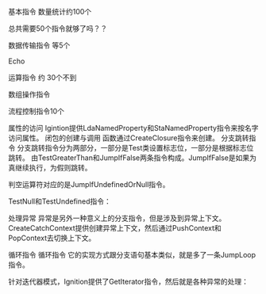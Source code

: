 基本指令 数量统计约100个

总共需要50个指令就够了吗？？

	
数据传输指令 等5个

 Echo 



运算指令 约 30个不到

数组操作指令

流程控制指令10个


属性的访问
Igintion提供LdaNamedProperty和StaNamedProperty指令来按名字访问属性。
闭包的创建与调用
函数通过CreateClosure指令来创建。
分支跳转指令
分支跳转指令分为两部分，一部分是Test类设置标志位，一部分是根据标志位跳转。
由TestGreaterThan和JumpIfFalse两条指令构成。JumpIfFalse是如果为真继续执行，为假则跳转。

判空运算符对应的是JumpIfUndefinedOrNull指令。

TestNull和TestUndefined指令：



处理异常
异常是另外一种意义上的分支指令，但是涉及到异常上下文。
CreateCatchContext提供创建异常上下文，然后通过PushContext和PopContext去切换上下文。


循环指令
循环指令
它的实现方式跟分支语句基本类似，就是多了一条JumpLoop指令。


针对迭代器模式，Ignition提供了GetIterator指令，然后就是各种异常的处理：
